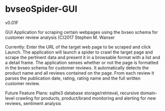 # bvseoSpider-GUI
v0.01F


GUI Application for scraping certain webpages using the bvseo schema for customer review analysis
(C)2017 Stephen M. Wanser

Currently:
Enter the URL of the target web page to be scraped and click Launch. The application will launch a spider to crawl the target page and scrape the pertinent data and present it in a browsable format with a list and a detail frame. The application senses whether or not the page is formatted in the bvseo schema for customer reviews. It automatically detects the product name and all reviews contained on the page. From each review it parses the publication date, rating, rating name and the full written customer review.

Future Feature Plans:
sqlite3 database storage/retrieval, recursive domain-level crawling for products, product/brand monitoring and alerting for new reviews, sentiment analysis


